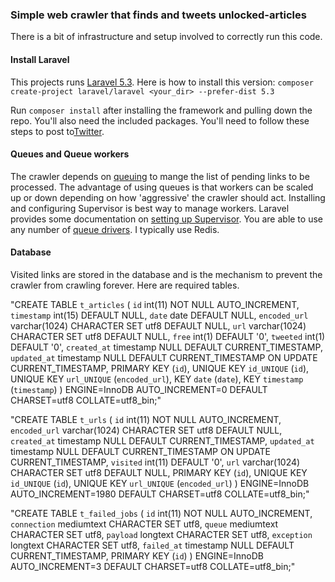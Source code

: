 ### Simple web crawler that finds and tweets unlocked-articles
There is a bit of infrastructure and setup involved to correctly run this code.

#### Install Laravel
This projects runs [Laravel 5.3](https://laravel.com/). Here is how to install this version:
`composer create-project laravel/laravel <your_dir> --prefer-dist 5.3`

Run `composer install` after installing the framework and pulling down the repo. You'll also need the included packages. You'll need to follow these steps to post to[Twitter](https://github.com/thujohn/twitter).

#### Queues and Queue workers
The crawler depends on [queuing](https://laravel.com/docs/5.3/queues) to mange the list of pending links to be processed.
The advantage of using queues is that workers can be scaled up or down depending on how 'aggressive' the crawler should act.
Installing and configuring Supervisor is best way to manage workers. Laravel provides some documentation on [setting up Supervisor](https://laravel.com/docs/5.3/queues#supervisor-configuration).
You are able to use any number of [queue drivers](https://laravel.com/docs/5.3/queues#driver-prerequisites). I typically use Redis.

#### Database
Visited links are stored in the database and is the mechanism to prevent the crawler from crawling forever. Here are required tables.

"CREATE TABLE `t_articles` (
   `id` int(11) NOT NULL AUTO_INCREMENT,
   `timestamp` int(15) DEFAULT NULL,
   `date` date DEFAULT NULL,
   `encoded_url` varchar(1024) CHARACTER SET utf8 DEFAULT NULL,
   `url` varchar(1024) CHARACTER SET utf8 DEFAULT NULL,
   `free` int(1) DEFAULT '0',
   `tweeted` int(1) DEFAULT '0',
   `created_at` timestamp NULL DEFAULT CURRENT_TIMESTAMP,
   `updated_at` timestamp NULL DEFAULT CURRENT_TIMESTAMP ON UPDATE CURRENT_TIMESTAMP,
   PRIMARY KEY (`id`),
   UNIQUE KEY `id_UNIQUE` (`id`),
   UNIQUE KEY `url_UNIQUE` (`encoded_url`),
   KEY `date` (`date`),
   KEY `timestamp` (`timestamp`)
 ) ENGINE=InnoDB AUTO_INCREMENT=0 DEFAULT CHARSET=utf8 COLLATE=utf8_bin;"

 "CREATE TABLE `t_urls` (
    `id` int(11) NOT NULL AUTO_INCREMENT,
    `encoded_url` varchar(1024) CHARACTER SET utf8 DEFAULT NULL,
    `created_at` timestamp NULL DEFAULT CURRENT_TIMESTAMP,
    `updated_at` timestamp NULL DEFAULT CURRENT_TIMESTAMP ON UPDATE CURRENT_TIMESTAMP,
    `visited` int(11) DEFAULT '0',
    `url` varchar(1024) CHARACTER SET utf8 DEFAULT NULL,
    PRIMARY KEY (`id`),
    UNIQUE KEY `id_UNIQUE` (`id`),
    UNIQUE KEY `url_UNIQUE` (`encoded_url`)
  ) ENGINE=InnoDB AUTO_INCREMENT=1980 DEFAULT CHARSET=utf8 COLLATE=utf8_bin;"

  "CREATE TABLE `t_failed_jobs` (
     `id` int(11) NOT NULL AUTO_INCREMENT,
     `connection` mediumtext CHARACTER SET utf8,
     `queue` mediumtext CHARACTER SET utf8,
     `payload` longtext CHARACTER SET utf8,
     `exception` longtext CHARACTER SET utf8,
     `failed_at` timestamp NULL DEFAULT CURRENT_TIMESTAMP,
     PRIMARY KEY (`id`)
   ) ENGINE=InnoDB AUTO_INCREMENT=3 DEFAULT CHARSET=utf8 COLLATE=utf8_bin;"